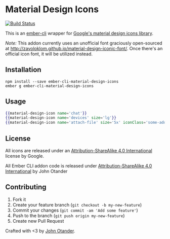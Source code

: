 # Material Design Icons

[![Build Status](https://travis-ci.org/johnotander/ember-cli-material-design-icons.svg?branch=master)](https://travis-ci.org/johnotander/ember-cli-material-design-icons)

This is an [ember-cli](http://ember-cli.com) wrapper for
[Google's material design icons library](https://github.com/google/material-design-icons).

_Note:_ This addon currently uses an unofficial font graciously open-sourced at <http://zavoloklom.github.io/material-design-iconic-font/>.
Once there's an official icon font, it will be utilized instead.

## Installation

```
npm install --save ember-cli-material-design-icons
ember g ember-cli-material-design-icons
```

## Usage

```hbs
{{material-design-icon name='chat'}}
{{material-design-icon name='devices' size='lg'}}
{{material-design-icon name='attach-file' size='5x' iconClass='some-additional-class'}}
```

## License

All icons are released under an [Attribution-ShareAlike 4.0 International](http://creativecommons.org/licenses/by-sa/4.0/) license by Google.

All Ember CLI addon code is released under [Attribution-ShareAlike 4.0 International](http://creativecommons.org/licenses/by-sa/4.0/) by John Otander

## Contributing

1. Fork it
2. Create your feature branch (`git checkout -b my-new-feature`)
3. Commit your changes (`git commit -am 'Add some feature'`)
4. Push to the branch (`git push origin my-new-feature`)
5. Create new Pull Request

Crafted with <3 by [John Otander](http://johnotander.com).
